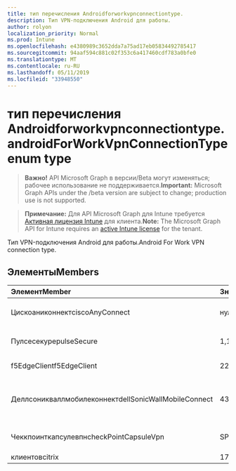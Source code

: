 ```yaml
---
title: тип перечисления Androidforworkvpnconnectiontype.
description: Тип VPN-подключения Android для работы.
author: rolyon
localization_priority: Normal
ms.prod: Intune
ms.openlocfilehash: e4380989c3652dda7a75ad17eb05834492785417
ms.sourcegitcommit: 94aaf594c881c02f353c6a417460cdf783a0bfe0
ms.translationtype: MT
ms.contentlocale: ru-RU
ms.lasthandoff: 05/11/2019
ms.locfileid: "33948550"
---
```

# <a name="androidforworkvpnconnectiontype-enum-type"></a><span data-ttu-id="02e18-103">тип перечисления Androidforworkvpnconnectiontype.</span><span class="sxs-lookup"><span data-stu-id="02e18-103">androidForWorkVpnConnectionType enum type</span></span>

> <span data-ttu-id="02e18-104">**Важно!** API Microsoft Graph в версии/Beta могут изменяться; рабочее использование не поддерживается.</span><span class="sxs-lookup"><span data-stu-id="02e18-104">**Important:** Microsoft Graph APIs under the /beta version are subject to change; production use is not supported.</span></span>

> <span data-ttu-id="02e18-105">**Примечание:** Для API Microsoft Graph для Intune требуется [Активная лицензия Intune](https://go.microsoft.com/fwlink/?linkid=839381) для клиента.</span><span class="sxs-lookup"><span data-stu-id="02e18-105">**Note:** The Microsoft Graph API for Intune requires an [active Intune license](https://go.microsoft.com/fwlink/?linkid=839381) for the tenant.</span></span>

<span data-ttu-id="02e18-106">Тип VPN-подключения Android для работы.</span><span class="sxs-lookup"><span data-stu-id="02e18-106">Android For Work VPN connection type.</span></span>

## <a name="members"></a><span data-ttu-id="02e18-107">Элементы</span><span class="sxs-lookup"><span data-stu-id="02e18-107">Members</span></span>
|<span data-ttu-id="02e18-108">Элемент</span><span class="sxs-lookup"><span data-stu-id="02e18-108">Member</span></span>|<span data-ttu-id="02e18-109">Значение</span><span class="sxs-lookup"><span data-stu-id="02e18-109">Value</span></span>|<span data-ttu-id="02e18-110">Описание</span><span class="sxs-lookup"><span data-stu-id="02e18-110">Description</span></span>|
|:---|:---|:---|
|<span data-ttu-id="02e18-111">Цискоаниконнект</span><span class="sxs-lookup"><span data-stu-id="02e18-111">ciscoAnyConnect</span></span>|<span data-ttu-id="02e18-112">нуль</span><span class="sxs-lookup"><span data-stu-id="02e18-112">0</span></span>|<span data-ttu-id="02e18-113">Cisco Аниконнект.</span><span class="sxs-lookup"><span data-stu-id="02e18-113">Cisco AnyConnect.</span></span>|
|<span data-ttu-id="02e18-114">Пулсесекуре</span><span class="sxs-lookup"><span data-stu-id="02e18-114">pulseSecure</span></span>|<span data-ttu-id="02e18-115">1,1</span><span class="sxs-lookup"><span data-stu-id="02e18-115">1</span></span>|<span data-ttu-id="02e18-116">Безопасный импульс.</span><span class="sxs-lookup"><span data-stu-id="02e18-116">Pulse Secure.</span></span>|
|<span data-ttu-id="02e18-117">f5EdgeClient</span><span class="sxs-lookup"><span data-stu-id="02e18-117">f5EdgeClient</span></span>|<span data-ttu-id="02e18-118">2</span><span class="sxs-lookup"><span data-stu-id="02e18-118">2</span></span>|<span data-ttu-id="02e18-119">Пограничный клиент F5.</span><span class="sxs-lookup"><span data-stu-id="02e18-119">F5 Edge Client.</span></span>|
|<span data-ttu-id="02e18-120">Деллсоникваллмобилеконнект</span><span class="sxs-lookup"><span data-stu-id="02e18-120">dellSonicWallMobileConnect</span></span>|<span data-ttu-id="02e18-121">4</span><span class="sxs-lookup"><span data-stu-id="02e18-121">3</span></span>|<span data-ttu-id="02e18-122">Мобильное подключение Dell Сониквалл.</span><span class="sxs-lookup"><span data-stu-id="02e18-122">Dell SonicWALL Mobile Connection.</span></span>|
|<span data-ttu-id="02e18-123">Чеккпоинткапсулевпн</span><span class="sxs-lookup"><span data-stu-id="02e18-123">checkPointCapsuleVpn</span></span>|<span data-ttu-id="02e18-124">SP4</span><span class="sxs-lookup"><span data-stu-id="02e18-124">4</span></span>|<span data-ttu-id="02e18-125">Проверка покапсулы VPN.</span><span class="sxs-lookup"><span data-stu-id="02e18-125">Check Point Capsule VPN.</span></span>|
|<span data-ttu-id="02e18-126">клиентов</span><span class="sxs-lookup"><span data-stu-id="02e18-126">citrix</span></span>|<span data-ttu-id="02e18-127">17:00</span><span class="sxs-lookup"><span data-stu-id="02e18-127">5</span></span>|<span data-ttu-id="02e18-128">Клиентов</span><span class="sxs-lookup"><span data-stu-id="02e18-128">Citrix</span></span>|




